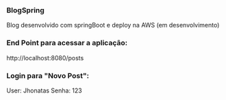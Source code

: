 ### BlogSpring
Blog desenvolvido com springBoot e deploy na AWS (em desenvolvimento)

### End Point para acessar a aplicação:

http://localhost:8080/posts

### Login para "Novo Post":

User: Jhonatas
Senha: 123
